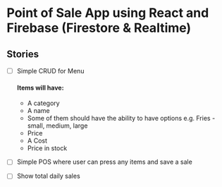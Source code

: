 # Point of Sale App using React and Firebase (Firestore & Realtime)
## Stories
- [ ] Simple CRUD for Menu
  #### Items will have:
    - A category
    - A name
    - Some of them should have the ability to have options e.g. Fries - small, medium, large
    - Price
    - A Cost
    - Price in stock
- [ ] Simple POS where user can press any items and save a sale
- [ ] Show total daily sales

